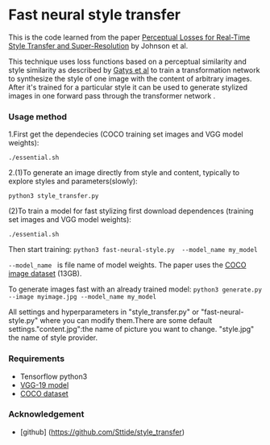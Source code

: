# Fast neural style transfer

This is the code learned from the paper [Perceptual Losses for Real-Time Style Transfer and Super-Resolution](http://arxiv.org/abs/1603.08155) by Johnson et al.

This technique uses loss functions based on a perceptual similarity and style similarity as described by [Gatys et al](http://arxiv.org/abs/1508.06576) to train a transformation network to synthesize the style of one image with the content of arbitrary images. After it's trained for a particular style it can be used to generate stylized images in one forward pass through the transformer network .


### Usage method

1.First get the dependecies (COCO training set images and VGG model weights):

`./essential.sh`

2.(1)To generate an image directly from style and content, typically to explore styles and parameters(slowly):

`python3 style_transfer.py`

(2)To train a model for fast stylizing first download dependences (training set images and VGG model weights):

`./essential.sh`

Then start training:
`python3 fast-neural-style.py  --model_name my_model`

`--model_name ` is file name of model weights. The paper uses the [COCO image dataset](http://msvocds.blob.core.windows.net/coco2014/train2014.zip) (13GB).

To generate images fast with an already trained model:
`python3 generate.py --image myimage.jpg --model_name my_model`

All settings and hyperparameters in "style_transfer.py" or "fast-neural-style.py" where you can modify them.There are some default settings."content.jpg":the name of picture you want to change. "style.jpg" the name of style provider.

### Requirements

- Tensorflow  python3
- [VGG-19 model](http://www.vlfeat.org/matconvnet/models/beta16/imagenet-vgg-verydeep-19.mat)
- [COCO dataset](http://msvocds.blob.core.windows.net/coco2014/train2014.zip)

### Acknowledgement

- [github] (https://github.com/Sttide/style_transfer)
